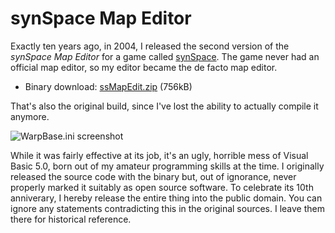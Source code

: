 # synSpace Map Editor

Exactly ten years ago, in 2004, I released the second version of the
*synSpace Map Editor* for a game called [synSpace][synSpace]. The game
never had an official map editor, so my editor became the de facto map
editor.

* Binary download: [ssMapEdit.zip][bin] (756kB)

That's also the original build, since I've lost the ability to
actually compile it anymore.

![WarpBase.ini screenshot][ss]

While it was fairly effective at its job, it's an ugly, horrible mess
of Visual Basic 5.0, born out of my amateur programming skills at the
time. I originally released the source code with the binary but, out
of ignorance, never properly marked it suitably as open source
software. To celebrate its 10th anniverary, I hereby release the
entire thing into the public domain. You can ignore any statements
contradicting this in the original sources. I leave them there for
historical reference.


[synSpace]: http://www.synthetic-reality.com/synSpace.htm
[ss]: http://skeeto.s3.amazonaws.com/ssMapEdit/ssMapEdit.png
[bin]: http://skeeto.s3.amazonaws.com/ssMapEdit/ssMapEdit.zip
